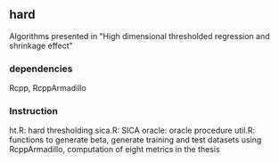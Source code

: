 ## hard
Algorithms presented in "High dimensional thresholded regression and shrinkage effect"
### dependencies
Rcpp, RcppArmadillo
### Instruction
ht.R: hard thresholding
sica.R: SICA
oracle: oracle procedure
util.R: functions to generate beta, generate training and test datasets using RcppArmadillo, computation of eight metrics in the thesis
